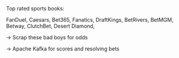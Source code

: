Top rated sports books: 

FanDuel, Caesars, Bet365, Fanatics, DraftKings, 
BetRivers, BetMGM, Betway, ClutchBet, Desert Diamond, 

-> Scrap these bad boys for odds 

-> Apache Kafka for scores and resolving bets 

